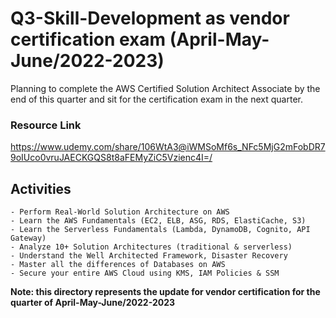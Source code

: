 # Q3-Skill-Development as vendor certification exam (April-May-June/2022-2023)

Planning to complete the AWS Certified Solution Architect Associate by the end of this quarter and sit for the certification exam in the next quarter.

### Resource Link

https://www.udemy.com/share/106WtA3@iWMSoMf6s_NFc5MjG2mFobDR79oIUco0vruJAECKGQS8t8aFEMyZiC5Vzienc4I=/

## Activities

    - Perform Real-World Solution Architecture on AWS
    - Learn the AWS Fundamentals (EC2, ELB, ASG, RDS, ElastiCache, S3)
    - Learn the Serverless Fundamentals (Lambda, DynamoDB, Cognito, API Gateway)
    - Analyze 10+ Solution Architectures (traditional & serverless)
    - Understand the Well Architected Framework, Disaster Recovery
    - Master all the differences of Databases on AWS
    - Secure your entire AWS Cloud using KMS, IAM Policies & SSM

**Note: this directory represents the update for vendor certification for the quarter of April-May-June/2022-2023**
